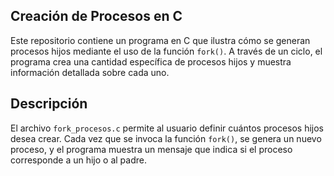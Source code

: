 ## Creación de Procesos en C

Este repositorio contiene un programa en C que ilustra cómo se generan procesos hijos mediante el uso de la función `fork()`. A través de un ciclo, el programa crea una cantidad específica de procesos hijos y muestra información detallada sobre cada uno.

## Descripción 

El archivo `fork_procesos.c` permite al usuario definir cuántos procesos hijos desea crear. Cada vez que se invoca la función `fork()`, se genera un nuevo proceso, y el programa muestra un mensaje que indica si el proceso corresponde a un hijo o al padre.



